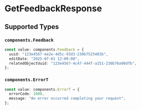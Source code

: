 # GetFeedbackResponse


## Supported Types

### `components.Feedback`

```typescript
const value: components.Feedback = {
  uuid: "123e4567-ee2e-4d5c-93d3-230b7525483b",
  editDate: "2025-07-01 12:00:00",
  relatedObjectUuid: "123e4567-4c47-444f-a151-230b76a90dfb",
};
```

### `components.ErrorT`

```typescript
const value: components.ErrorT = {
  errorCode: 1000,
  message: "An error occurred completing your request",
};
```

